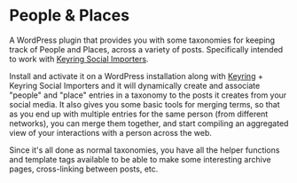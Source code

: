 # People & Places
A WordPress plugin that provides you with some taxonomies for keeping track of People and Places, across a variety of posts. Specifically intended to work with [Keyring Social Importers](https://github.com/beaulebens/keyring-social-importers).

Install and activate it on a WordPress installation along with [Keyring](https://github.com/beaulebens/keyring) + Keyring Social Importers and it will dynamically create and associate "people" and "place" entries in a taxonomy to the posts it creates from your social media. It also gives you some basic tools for merging terms, so that as you end up with multiple entries for the same person (from different networks), you can merge them together, and start compiling an aggregated view of your interactions with a person across the web.

Since it's all done as normal taxonomies, you have all the helper functions and template tags available to be able to make some interesting archive pages, cross-linking between posts, etc.
